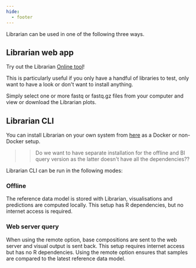 ```yaml
---
hide:
  - footer
---
```


Librarian can be used in one of the following three ways.

## Librarian web app

Try out the Librarian [Online tool](https://www.bioinformatics.babraham.ac.uk/librarian/)!

This is particularly useful if you only have a handful of libraries to test, only want to have a look or don't want to install anything. 

Simply select one or more fastq or fastq.gz files from your computer and view or download the Librarian plots. 

## Librarian CLI

You can install Librarian on your own system from [here](https://github.com/DesmondWillowbrook/Librarian/tree/master/server) as a Docker or non-Docker setup.

>> Do we want to have separate installation for the offline and BI query version as the latter doesn't have all the dependencies??

Librarian CLI can be run in the following modes:

### Offline 
The reference data model is stored with Librarian, visualisations and predictions are computed locally. This setup has R dependencies, but no internet access is required.

### Web server query 
When using the remote option, base compositions are sent to the web server and visual output is sent back. This setup requires internet access but has no R dependencies. Using the remote option ensures that samples are compared to the latest reference data model.
